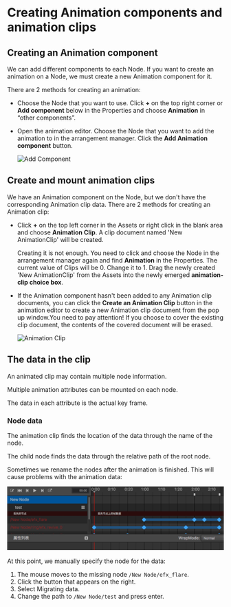 # Creating Animation components and animation clips

## Creating an Animation component

We can add different components to each Node. If you want to create an animation on a Node, we must create a new Animation component for it.

There are 2 methods for creating an animation:

- Choose the Node that you want to use. Click __+__ on the top right corner or __Add component__ below in the Properties and choose __Animation__ in “other components”.

- Open the animation editor. Choose the Node that you want to add the animation to in the arrangement manager. Click the __Add Animation component__ button.

  ![Add Component](animation-clip/add-component.jpg)

## Create and mount animation clips

We have an Animation component on the Node, but we don't have the corresponding Animation clip data. There are 2 methods for creating an Animation clip:

- Click __+__ on the top left corner in the Assets or right click in the blank area and choose __Animation Clip__. A clip document named 'New AnimationClip' will be created.

  Creating it is not enough. You need to click and choose the Node in the arrangement manager again and find __Animation__ in the Properties. The current value of Clips will be 0. Change it to 1. Drag the newly created 'New AnimationClip' from the Assets into the newly emerged __animation-clip choice box__.

- If the Animation component hasn't been added to any Animation clip documents, you can click the __Create an Animation Clip__ button in the animation editor to create a new Animation clip document from the pop up window.You need to pay attention! If you choose to cover the existing clip document, the contents of the covered document will be erased.

  ![Animation Clip](animation-clip/add-clip.jpg)

## The data in the clip

An animated clip may contain multiple node information.

Multiple animation attributes can be mounted on each node.

The data in each attribute is the actual key frame.

### Node data

The animation clip finds the location of the data through the name of the node.

The child node finds the data through the relative path of the root node.

Sometimes we rename the nodes after the animation is finished.
This will cause problems with the animation data:

<a href="animation-clip/miss-node.jpg"><img src="animation-clip/miss-node.jpg"></a>

At this point, we manually specify the node for the data:

1. The mouse moves to the missing node `/New Node/efx_flare`.
2. Click the button that appears on the right.
3. Select Migrating data.
4. Change the path to `/New Node/test` and press enter.
